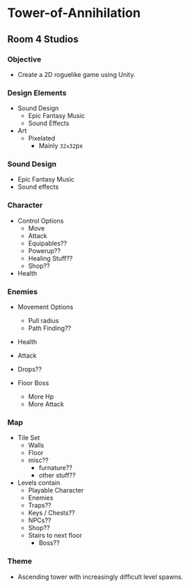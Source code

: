 # Tower-of-Annihilation
## Room 4 Studios 

### Objective
- Create a 2D roguelike game using Unity.

### Design Elements
- Sound Design
    - Epic Fantasy Music
    - Sound Effects
- Art
    - Pixelated
        - Mainly `32x32`px
### Sound Design
- Epic Fantasy Music
- Sound effects

### Character
- Control Options   
    - Move
    - Attack
    - Equipables??
    - Powerup??
    - Healing Stuff??
    - Shop??
- Health

### Enemies
- Movement Options
    - Pull radius
    - Path Finding??
- Health
- Attack
- Drops??

- Floor Boss
    - More Hp
    - More Attack

### Map
- Tile Set
    - Walls
    - Floor
    - misc??
        - furnature??
        - other stuff??
- Levels contain
    - Playable Character
    - Enemies
    - Traps??
    - Keys / Chests??
    - NPCs??
    - Shop??
    - Stairs to next floor
        - Boss??

### Theme
- Ascending tower with increasingly difficult level spawns.
